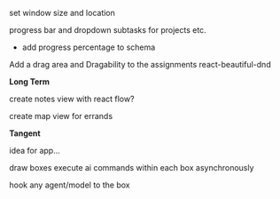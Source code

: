 set window size and location

progress bar and dropdown subtasks for projects etc.
- add progress percentage to schema

Add a drag area and Dragability to the assignments
react-beautiful-dnd


**Long Term**

create notes view with react flow?

create map view for errands

**Tangent**

idea for app...

draw boxes
execute ai commands within each box asynchronously

hook any agent/model to the box